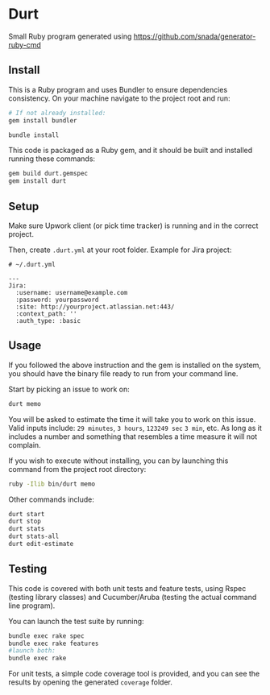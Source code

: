 # Durt

Small Ruby program generated using https://github.com/snada/generator-ruby-cmd

## Install

This is a Ruby program and uses Bundler to ensure dependencies consistency. On your machine navigate to the project root and run:

```bash
# If not already installed:
gem install bundler

bundle install
```

This code is packaged as a Ruby gem, and it should be built and installed running these commands:

```bash
gem build durt.gemspec
gem install durt
```

## Setup

Make sure Upwork client (or pick time tracker) is running and in the correct
project.

Then, create `.durt.yml` at your root folder. Example for Jira project:

```
# ~/.durt.yml

---
Jira:
  :username: username@example.com
  :password: yourpassword
  :site: http://yourproject.atlassian.net:443/
  :context_path: ''
  :auth_type: :basic
```

## Usage

If you followed the above instruction and the gem is installed on the system, you should have the binary file ready to run from your command line.

Start by picking an issue to work on:

```bash
durt memo
```

You will be asked to estimate the time it will take you to work on this issue.
Valid inputs include: `29 minutes`, `3 hours`, `123249 sec` `3 min`, etc.
As long as it includes a number and something that resembles a time measure it
will not complain.

If you wish to execute without installing, you can by launching this command from the project root directory:

```bash
ruby -Ilib bin/durt memo
```

Other commands include:

```bash
durt start
durt stop
durt stats
durt stats-all
durt edit-estimate
```

## Testing

This code is covered with both unit tests and feature tests, using Rspec (testing library classes) and Cucumber/Aruba (testing the actual command line program).

You can launch the test suite by running:

```bash
bundle exec rake spec
bundle exec rake features
#launch both:
bundle exec rake
```

For unit tests, a simple code coverage tool is provided, and you can see the results by opening the generated `coverage` folder.
